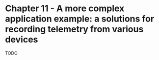 # Chapter 11 - A more complex application example: a solutions for recording telemetry from various devices

TODO
